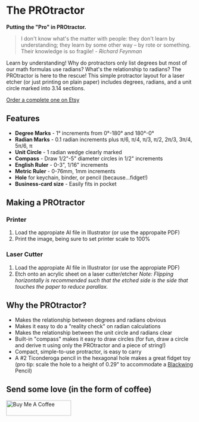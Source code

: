 # The PROtractor
**Putting the "Pro" in PROtractor.**

> I don't know what's the matter with people: they don't learn by understanding; they learn by some other way – by rote or something. Their knowledge is so fragile! - *Richard Feynman*

Learn by understanding!  Why do protractors only list degrees but most of our math formulas use radians?  What's the relationship to radians?  The PROtractor is here to the rescue!  This simple protractor layout for a laser etcher (or just printing on plain paper) includes degrees, radians, and a unit circle marked into 3.14 sections.

[Order a complete one on Etsy](https://www.etsy.com/listing/1333743577/protractor-a-better-protractor-featuring)


## Features
- **Degree Marks** - 1° increments from 0°-180° and 180°-0°
- **Radian Marks** - 0.1 radian increments plus π/6, π/4, π/3, π/2, 2π/3, 3π/4, 5π/6, π
- **Unit Circle** - 1 radian wedge clearly marked
- **Compass** - Draw 1/2"-5" diameter circles in 1/2" increments
- **English Ruler** - 0-3", 1/16" increments
- **Metric Ruler** - 0-76mm, 1mm increments
- **Hole** for keychain, binder, or pencil (because...fidget!)
- **Business-card size** - Easily fits in pocket

## Making a PROtractor

### Printer
1) Load the appropiate AI file in Illustrator (or use the appropaite PDF)
2) Print the image, being sure to set printer scale to 100%

### Laser Cutter
1) Load the appropiate AI file in Illustrator (or use the appropiate PDF)
2) Etch onto an acrylic sheet on a laser cutter/etcher
*Note: Flipping horizontally is recommended such that the etched side is the side that touches the paper to reduce parallax.*

## Why the PROtractor?
 - Makes the relationship between degrees and radians obvious
 - Makes it easy to do a "reality check" on radian calculations
 - Makes the relationship between the unit circle and radians clear
 - Built-in "compass" makes it easy to draw circles (for fun, draw a circle and derive π using only the PROtractor and a piece of string!)
 - Compact, simple-to-use protractor, is easy to carry
 - A #2 Ticonderoga pencil in the hexagonal hole makes a great fidget toy (pro tip: scale the hole to a height of 0.29" to accommodate a [Blackwing](https://www.thethackery.com/default/art-supplies/pencils/writing-pencils/palomino-blackwing.html) Pencil)

## Send some love (in the form of coffee)
<a href="https://www.buymeacoffee.com/jmshearer" target="_blank"><img src="https://cdn.buymeacoffee.com/buttons/default-orange.png" alt="Buy Me A Coffee" height="41" width="174"></a>
